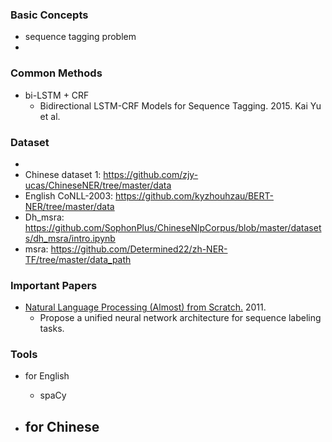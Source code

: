 
### Basic Concepts
- sequence tagging problem
- 



### Common Methods
- bi-LSTM + CRF
    - Bidirectional LSTM-CRF Models for Sequence Tagging. 2015. Kai Yu et al.



### Dataset 
- 
- Chinese dataset 1: https://github.com/zjy-ucas/ChineseNER/tree/master/data 
- English CoNLL-2003: https://github.com/kyzhouhzau/BERT-NER/tree/master/data
- Dh_msra: https://github.com/SophonPlus/ChineseNlpCorpus/blob/master/datasets/dh_msra/intro.ipynb
- msra: https://github.com/Determined22/zh-NER-TF/tree/master/data_path



### Important Papers
- [Natural Language Processing (Almost) from Scratch.](http://jmlr.org/papers/volume12/collobert11a/collobert11a.pdf) 2011.
    - Propose a unified neural network architecture for sequence labeling tasks.
    


### Tools
- for English
    - spaCy

- for Chinese
    -
    